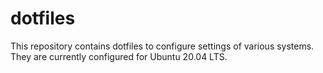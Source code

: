 # dotfiles

This repository contains dotfiles to configure settings of various systems. They are currently configured for Ubuntu 20.04 LTS.
